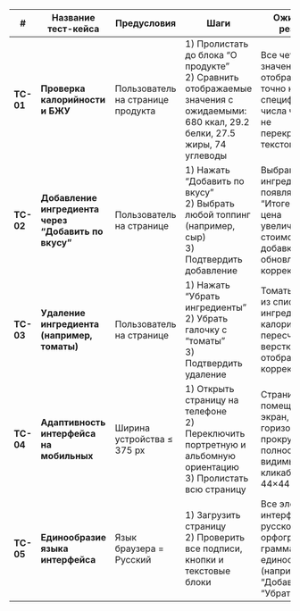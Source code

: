 | #         | Название тест-кейса                                  | Предусловия                       | Шаги                                                                                                                                  | Ожидаемый результат                                                                                                     | Приоритет |
| --------- | ---------------------------------------------------- | --------------------------------- | ------------------------------------------------------------------------------------------------------------------------------------- | ----------------------------------------------------------------------------------------------------------------------- | --------- |
| **TC-01** | **Проверка калорийности и БЖУ**                      | Пользователь на странице продукта | 1) Пролистать до блока “О продукте”  <br>2) Сравнить отображаемые значения с ожидаемыми: 680 ккал, 29.2 белки, 27.5 жиры, 74 углеводы | Все четыре значения отображаются точно как в спецификации; числа читаемы и не перекрываются текстом                     | Высокий   |
| **TC-02** | **Добавление ингредиента через “Добавить по вкусу”** | Пользователь на странице          | 1) Нажать “Добавить по вкусу” <br>2) Выбрать любой топпинг (например, сыр) <br>3) Подтвердить добавление                              | Выбранный ингредиент появляется в “Итоге заказа”; цена увеличивается на стоимость добавки; кнопки обновляются корректно | Средний   |
| **TC-03** | **Удаление ингредиента (например, томаты)**          | Пользователь на странице          | 1) Нажать “Убрать ингредиенты” <br>2) Убрать галочку с “томаты” <br>3) Подтвердить удаление                                           | Томаты исчезают из списка ингредиентов; калории и БЖУ пересчитываются; верстка отображается корректно                   | Средний   |
| **TC-04** | **Адаптивность интерфейса на мобильных**             | Ширина устройства ≤ 375 px        | 1) Открыть страницу на телефоне <br>2) Переключить портретную и альбомную ориентацию <br>3) Пролистать всю страницу                   | Страница помещается в экран, нет горизонтальной прокрутки; кнопки полностью видимы и кликабельны (≥ 44×44 пикселя)      | Высокий   |
| **TC-05** | **Единообразие языка интерфейса**                    | Язык браузера = Русский           | 1) Загрузить страницу <br>2) Проверить все подписи, кнопки и текстовые блоки                                                          | Все элементы интерфейса на русском языке; орфография и грамматика единообразные (например, “Добавить”, “Убрать”)        | Низкий    |
